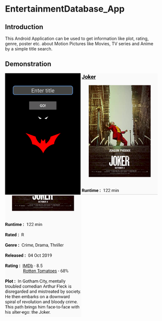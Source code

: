 # EntertainmentDatabase_App

## Introduction

This Android Application can be used to get information like plot, rating, genre, poster etc. about Motion Pictures like Movies, TV series and Anime by a simple title search.

## Demonstration

<img src="Screenshots/1.PNG" height=400/>
<img src="Screenshots/2.PNG" height=400/>
<img src="Screenshots/3.PNG" height=400/>


